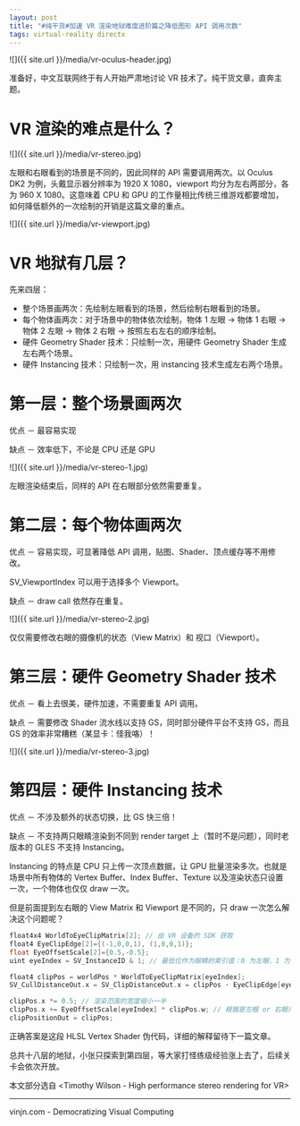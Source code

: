 ```yaml
---
layout: post
title: "#纯干货#加速 VR 渲染地狱难度进阶篇之降低图形 API 调用次数"
tags: virtual-reality directx
---
```


![]({{ site.url }}/media/vr-oculus-header.jpg)

准备好，中文互联网终于有人开始严肃地讨论 VR 技术了。纯干货文章，直奔主题。

VR 渲染的难点是什么？
=

![]({{ site.url }}/media/vr-stereo.jpg)

左眼和右眼看到的场景是不同的，因此同样的 API 需要调用两次。以 Oculus DK2 为例，头戴显示器分辨率为 1920 X 1080，viewport 均分为左右两部分，各为 960 X 1080。这意味着 CPU 和 GPU 的工作量相比传统三维游戏都要增加，如何降低额外的一次绘制的开销是这篇文章的重点。

![]({{ site.url }}/media/vr-viewport.jpg)

VR 地狱有几层？
=
先来四层：

- 整个场景画两次：先绘制左眼看到的场景，然后绘制右眼看到的场景。
- 每个物体画两次：对于场景中的物体依次绘制，物体 1 左眼 -> 物体 1 右眼 -> 物体 2 左眼 -> 物体 2 右眼 -> 按照左右左右的顺序绘制。
- 硬件 Geometry Shader 技术：只绘制一次，用硬件 Geometry Shader 生成左右两个场景。
- 硬件 Instancing 技术：只绘制一次，用 instancing 技术生成左右两个场景。




第一层：整个场景画两次
=
优点 － 最容易实现

缺点 － 效率低下，不论是 CPU 还是 GPU

![]({{ site.url }}/media/vr-stereo-1.jpg)

左眼渲染结束后，同样的 API 在右眼部分依然需要重复。

第二层：每个物体画两次
=
优点 － 容易实现，可显著降低 API 调用，贴图、Shader、顶点缓存等不用修改。

SV_ViewportIndex 可以用于选择多个 Viewport。

缺点 － draw call 依然存在重复。

![]({{ site.url }}/media/vr-stereo-2.jpg)

仅仅需要修改右眼的摄像机的状态（View Matrix）和 视口（Viewport）。

第三层：硬件 Geometry Shader 技术
=
优点 － 看上去很美，硬件加速，不需要重复 API 调用。

缺点 － 需要修改 Shader 流水线以支持 GS，同时部分硬件平台不支持 GS，而且 GS 的效率非常糟糕（某显卡：怪我咯）！

![]({{ site.url }}/media/vr-stereo-3.jpg)

第四层：硬件 Instancing 技术
=
优点 － 不涉及额外的状态切换，比 GS 快三倍！

缺点 － 不支持两只眼睛渲染到不同到 render target 上（暂时不是问题），同时老版本的 GLES 不支持 Instancing。

Instancing 的特点是 CPU 只上传一次顶点数据，让 GPU 批量渲染多次。也就是场景中所有物体的 Vertex Buffer、Index Buffer、Texture 以及渲染状态只设置一次，一个物体也仅仅 draw 一次。

但是前面提到左右眼的 View Matrix 和 Viewport 是不同的，只 draw 一次怎么解决这个问题呢？

```C++
float4x4 WorldToEyeClipMatrix[2]; // 由 VR 设备的 SDK 获取
float4 EyeClipEdge[2]={(-1,0,0,1), (1,0,0,1)};
float EyeOffsetScale[2]={0.5,-0.5};
uint eyeIndex = SV_InstanceID & 1; // 最低位作为眼睛的索引值：0 为左眼，1 为右眼。

float4 clipPos = worldPos * WorldToEyeClipMatrix[eyeIndex];
SV_CullDistanceOut.x = SV_ClipDistanceOut.x = clipPos · EyeClipEdge[eyeIndex];

clipPos.x *= 0.5; // 渲染范围的宽度缩小一半
clipPos.x += EyeOffsetScale[eyeIndex] * clipPos.w; // 根据是左眼 or 右眼来向左 or 向右移动
clipPositionOut = clipPos;
```

正确答案是这段 HLSL Vertex Shader 伪代码，详细的解释留待下一篇文章。

总共十八层的地狱，小张只探索到第四层，等大家打怪练级经验涨上去了，后续关卡会依次开放。

​本文部分选自 <Timothy Wilson - High performance stereo rendering for VR>

----
vinjn.com - Democratizing Visual Computing
